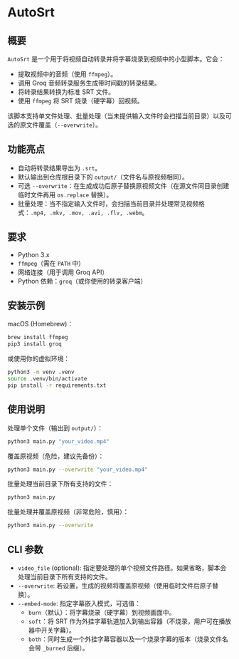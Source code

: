 # AutoSrt

## 概要

`AutoSrt` 是一个用于将视频自动转录并将字幕烧录到视频中的小型脚本。它会：

- 提取视频中的音频（使用 `ffmpeg`）。
- 调用 Groq 音频转录服务生成带时间戳的转录结果。
- 将转录结果转换为标准 SRT 文件。
- 使用 `ffmpeg` 将 SRT 烧录（硬字幕）回视频。

该脚本支持单文件处理、批量处理（当未提供输入文件时会扫描当前目录）以及可选的原文件覆盖（`--overwrite`）。

## 功能亮点

- 自动将转录结果导出为 `.srt`。
- 默认输出到仓库根目录下的 `output/`（文件名与原视频相同）。
- 可选 `--overwrite`：在生成成功后原子替换原视频文件（在源文件同目录创建临时文件再用 `os.replace` 替换）。
- 批量处理：当不指定输入文件时，会扫描当前目录并处理常见视频格式：`.mp4, .mkv, .mov, .avi, .flv, .webm`。

## 要求

- Python 3.x
- `ffmpeg`（需在 `PATH` 中）
- 网络连接（用于调用 Groq API）
- Python 依赖：`groq`（或你使用的转录客户端）

## 安装示例

macOS (Homebrew)：

```bash
brew install ffmpeg
pip3 install groq
```

或使用你的虚拟环境：

```bash
python3 -m venv .venv
source .venv/bin/activate
pip install -r requirements.txt
```

## 使用说明

处理单个文件（输出到 `output/`）：

```bash
python3 main.py "your_video.mp4"
```

覆盖原视频（危险，建议先备份）：

```bash
python3 main.py --overwrite "your_video.mp4"
```

批量处理当前目录下所有支持的文件：

```bash
python3 main.py
```

批量处理并覆盖原视频（非常危险，慎用）：

```bash
python3 main.py --overwrite
```

## CLI 参数

- `video_file` (optional): 指定要处理的单个视频文件路径。如果省略，脚本会处理当前目录下所有支持的文件。
- `--overwrite`: 若设置，生成的视频将覆盖原视频（使用临时文件后原子替换）。
- `--embed-mode`: 指定字幕嵌入模式，可选值：
	- `burn`（默认）：将字幕烧录（硬字幕）到视频画面中。
	- `soft`：将 SRT 作为外挂字幕轨道加入到输出容器（不烧录，用户可在播放器中开关字幕）。
	- `both`：同时生成一个外挂字幕容器以及一个烧录字幕的版本（烧录文件名会带 `_burned` 后缀）。

